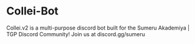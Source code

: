 # Collei-Bot

Collei.v2 is a multi-purpose discord bot built for the Sumeru Akademiya | TGP Discord Community! Join us at discord.gg/sumeru
